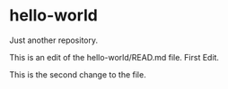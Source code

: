 # hello-world
Just another repository.


This is an edit of the hello-world/READ.md file.
First Edit.


This is the second change to the file.
